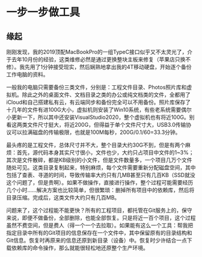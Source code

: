 # 一步一步做工具

## 缘起

刚刚发现，我的2019顶配MacBookPro的一组TypeC接口似乎又不太灵光了，介于去年10月份的经验，这类维修必然是通过更换整块主板来修复（苹果店只换不修）。我先用了1分钟接受现实，然后娴熟地拿出我的4T移动硬盘，开始逐个备份工作电脑的资料。

一般我的电脑只需要备份三类文件，分别是：工程文件目录、Photos照片库和虚拟机。除此之外的桌面文件、文档目录之类的办公或纯文档类的文件，全都用了iCloud和自己搭建私有云，有云端同步和备份完全可以不用备份。照片库保存了十几年的文件有进100G大小，虚拟机则安装了Win10系统，有些老系统需要偶尔小更新一下，所以其中还安装VisualStudio2020，整个虚拟机也有将近100G。别看这两类文件尺寸挺大，将近200G，但得益于单个文件尺寸大，USB3.0传输协议可以拉满磁盘的传输极限，也就是100M每秒，200G/0.1/60=33.3分钟。

最头疼的是工程文件，总体尺寸并不大，整个目录大约30G不到，但是有两个麻烦：首先，源代码本身其实尺寸很小，文件也少，大约只占项目中文件的1~3%；其次是文件散碎，都是KB级别的小文件，但是文件数量多，一个项目几万个文件随处可见。这类目录复制起来，特别麻烦，每个文件需要重新分配磁盘空间，其中包括了查表、寻道的时间，导致传输率大约只有几MB甚至只有几百KB（SSD就没这个问题了，但是贵啊）。如果不做操作，直接进行操作，整个过程可能需要经历几个小时……解决方案也比较简单，但很繁琐：删掉所有项目中的依赖库，然后将目录压缩。完成后，这类文件大约只有几百MB。

问题来了，这个过程能不能更快？所有的工程项目，都托管在Git服务上的，保守来说，即便不做备份，全部删除，也能全部恢复。只是将近一百个项目，这个过程虽然不费空间，但是费人（得一个一个去拉取）。如果能有这么一个工具：帮我把指定目录中所有的Git项目的信息保存在一个文件中，其中保留原有的目录结构和Git信息。恢复时再原来的信息还原到新目录（设备）中。恢复时少许结合一点下载依赖库的命令操作，那么就能很轻松地还原整个生产环境。